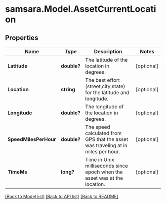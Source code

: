 # samsara.Model.AssetCurrentLocation
## Properties

Name | Type | Description | Notes
------------ | ------------- | ------------- | -------------
**Latitude** | **double?** | The latitude of the location in degrees. | [optional] 
**Location** | **string** | The best effort (street,city,state) for the latitude and longitude. | [optional] 
**Longitude** | **double?** | The longitude of the location in degrees. | [optional] 
**SpeedMilesPerHour** | **double?** | The speed calculated from GPS that the asset was traveling at in miles per hour. | [optional] 
**TimeMs** | **long?** | Time in Unix milliseconds since epoch when the asset was at the location. | [optional] 

[[Back to Model list]](../README.md#documentation-for-models) [[Back to API list]](../README.md#documentation-for-api-endpoints) [[Back to README]](../README.md)

